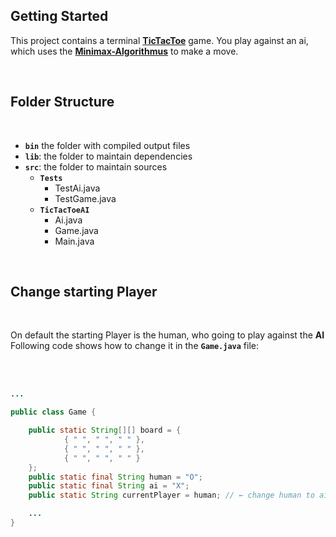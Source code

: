 ## **Getting Started**

This project contains a terminal **[TicTacToe]** game. You play against an 
ai, which uses the **[Minimax-Algorithmus]** to make a move.

<br/>

## **Folder Structure**
<br/>

- **`bin`**  the folder with compiled output files 
- **`lib`**: the folder to maintain dependencies
- **`src`**: the folder to maintain sources
     - **`Tests`**
        - TestAi.java
        - TestGame.java
     - **`TicTacToeAI`**
        - Ai.java
        - Game.java
        - Main.java

<br/>

<!--
```java
    public void main(String[] args) {
        System.out.print("Hello");
    }
```

> If you want to customize the folder structure, open `.vscode/settings.json` and update the related settings there.

-->

## **Change starting Player**
<br/>

On default the starting Player is the human, who going to play against the **AI** 
<br/>
Following code shows how to change it in the **`Game.java`** file:

<br/>
<br/>


```java
...

public class Game {

    public static String[][] board = {
            { " ", " ", " " },
            { " ", " ", " " },
            { " ", " ", " " }
    };
    public static final String human = "O";
    public static final String ai = "X";
    public static String currentPlayer = human; // ← change human to ai

    ...
}

```


[TicTacToe]:https://de.wikipedia.org/wiki/Tic-Tac-
[Minimax-Algorithmus]:https://de.wikipedia.org/wiki/Minimax-Algorithmus
